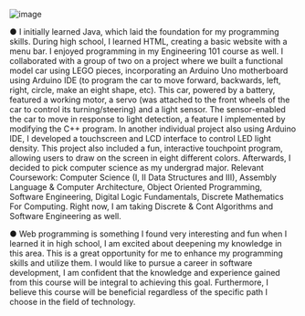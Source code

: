 ![image](https://github.com/Bumilibb/MR2024Spring/assets/157422509/cfa98df5-301a-4cd0-81d7-44bb994e48a1)

●	I initially learned Java, which laid the foundation for my programming skills. During high school, I learned HTML, creating a basic website with a menu bar. I enjoyed programming in my Engineering 101 course as well. I collaborated with a group of two on a project where we built a functional model car using LEGO pieces, incorporating an Arduino Uno motherboard using Arduino IDE (to program the car to move forward, backwards, left, right, circle, make an eight shape, etc). This car, powered by a battery, featured a working motor, a servo (was attached to the front wheels of the car to control its turning/steering) and a light sensor. The sensor-enabled the car to move in response to light detection, a feature I implemented by modifying the C++ program. In another individual project also using Arduino IDE, I developed a touchscreen and LCD interface to control LED light density. This project also included a fun, interactive touchpoint program, allowing users to draw on the screen in eight different colors. Afterwards, I decided to pick computer science as my undergrad major. Relevant Coursework: Computer Science (I, II Data Structures and III), Assembly Language & Computer Architecture, Object Oriented Programming, Software Engineering, Digital Logic Fundamentals, Discrete Mathematics For Computing. Right now, I am taking Discrete & Cont Algorithms and Software Engineering as well. 
 
●	Web programming is something I found very interesting and fun when I learned it in high school, I am excited about deepening my knowledge in this area. This is a great opportunity for me to enhance my programming skills and utilize them. I would like to pursue a career in software development, I am confident that the knowledge and experience gained from this course will be integral to achieving this goal. Furthermore, I believe this course will be beneficial regardless of the specific path I choose in the field of technology.  


